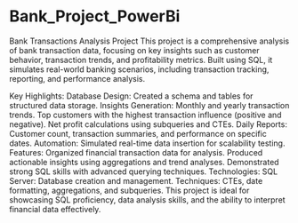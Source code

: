 # Bank_Project_PowerBi
Bank Transactions Analysis Project This project is a comprehensive analysis of bank transaction data, focusing on key insights such as customer behavior, transaction trends, and profitability metrics. Built using SQL, it simulates real-world banking scenarios, including transaction tracking, reporting, and performance analysis.

Key Highlights:
Database Design: Created a schema and tables for structured data storage.
Insights Generation:
Monthly and yearly transaction trends.
Top customers with the highest transaction influence (positive and negative).
Net profit calculations using subqueries and CTEs.
Daily Reports: Customer count, transaction summaries, and performance on specific dates.
Automation: Simulated real-time data insertion for scalability testing.
Features:
Organized financial transaction data for analysis.
Produced actionable insights using aggregations and trend analyses.
Demonstrated strong SQL skills with advanced querying techniques.
Technologies:
SQL Server: Database creation and management.
Techniques: CTEs, date formatting, aggregations, and subqueries.
This project is ideal for showcasing SQL proficiency, data analysis skills, and the ability to interpret financial data effectively.
